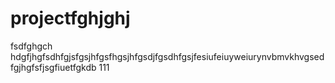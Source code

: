 # projectfghjghj
fsdfghgch
hdgfjhgfsdhfgjsfgsjhfgsfhgsjhfgsdjfgsdhfgsjfesiufeiuyweiurynvbmvkhvgsedfgjhgfsfjsgfiuetfgkdb
111
